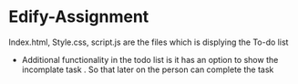 # Edify-Assignment
Index.html, Style.css, script.js are the files which is displying the To-do list 
- Additional functionality in the todo list is it has an option to show the incomplate task . So that later on the person can complete the task
